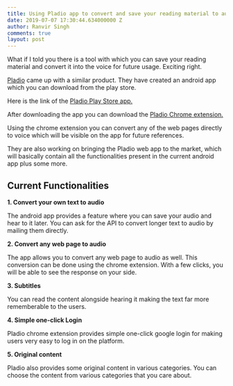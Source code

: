 ```yaml
---
title: Using Pladio app to convert and save your reading material to audio
date: 2019-07-07 17:30:44.634000000 Z
author: Ranvir Singh
comments: true
layout: post
---
```


What if I told you there is a tool with which you can save your reading material and convert it into the voice for future usage. Exciting right.

[Pladio](https://pladio.co)&nbsp;came up with a similar product. They have created an android app which you can download from the play store.

Here is the link of the [Pladio Play Store app.](https://play.google.com/store/apps/details?id=co.pladio.android&amp;rdid=co.pladio.android)

After downloading the app you can download the&nbsp;[Pladio Chrome extension.](https://chrome.google.com/webstore/detail/pladio/bgecfahjghhjiddinkiolpanfkpdfhco)&nbsp;

Using the chrome extension you can convert any of the web pages directly to voice which will be visible on the app for future references.

They are also working on bringing the Pladio web app to the market, which will basically contain all the functionalities present in the current android app plus some more.

## __Current Functionalities__

__1. Convert your own text to audio__

The android app provides a feature where you can save your audio and hear to it later. You can ask for the API to convert longer text to audio by mailing them directly.

__2. Convert any web page to audio__

The app allows you to convert any web page to audio as well. This conversion can be done using the chrome extension. With a few clicks, you will be able to see the response on your side.

__3. Subtitles__

You can read the content alongside hearing it making the text far more rememberable to the users.

__4. Simple one-click Login__

Pladio chrome extension provides simple one-click google login for making users very easy to log in on the platform.

__5. Original content__

Pladio also provides some original content in various categories. You can choose the content from various categories that you care about.